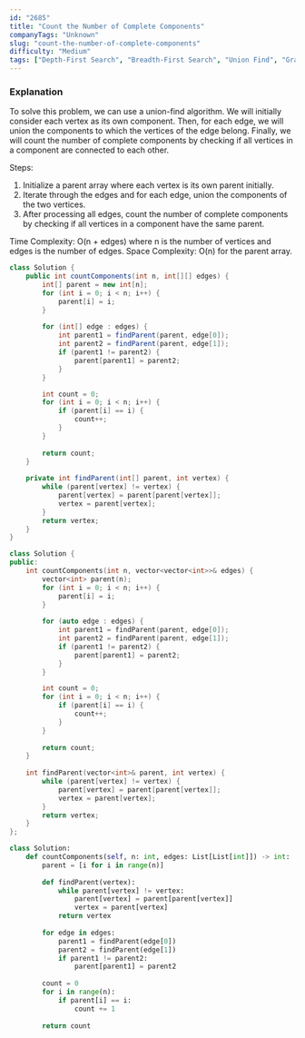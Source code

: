 ```yaml
---
id: "2685"
title: "Count the Number of Complete Components"
companyTags: "Unknown"
slug: "count-the-number-of-complete-components"
difficulty: "Medium"
tags: ["Depth-First Search", "Breadth-First Search", "Union Find", "Graph"]
---
```


### Explanation
To solve this problem, we can use a union-find algorithm. We will initially consider each vertex as its own component. Then, for each edge, we will union the components to which the vertices of the edge belong. Finally, we will count the number of complete components by checking if all vertices in a component are connected to each other.

Steps:
1. Initialize a parent array where each vertex is its own parent initially.
2. Iterate through the edges and for each edge, union the components of the two vertices.
3. After processing all edges, count the number of complete components by checking if all vertices in a component have the same parent.

Time Complexity: O(n + edges) where n is the number of vertices and edges is the number of edges.
Space Complexity: O(n) for the parent array.
```java
class Solution {
    public int countComponents(int n, int[][] edges) {
        int[] parent = new int[n];
        for (int i = 0; i < n; i++) {
            parent[i] = i;
        }
        
        for (int[] edge : edges) {
            int parent1 = findParent(parent, edge[0]);
            int parent2 = findParent(parent, edge[1]);
            if (parent1 != parent2) {
                parent[parent1] = parent2;
            }
        }

        int count = 0;
        for (int i = 0; i < n; i++) {
            if (parent[i] == i) {
                count++;
            }
        }
        
        return count;
    }
    
    private int findParent(int[] parent, int vertex) {
        while (parent[vertex] != vertex) {
            parent[vertex] = parent[parent[vertex]];
            vertex = parent[vertex];
        }
        return vertex;
    }
}
```

```cpp
class Solution {
public:
    int countComponents(int n, vector<vector<int>>& edges) {
        vector<int> parent(n);
        for (int i = 0; i < n; i++) {
            parent[i] = i;
        }
        
        for (auto edge : edges) {
            int parent1 = findParent(parent, edge[0]);
            int parent2 = findParent(parent, edge[1]);
            if (parent1 != parent2) {
                parent[parent1] = parent2;
            }
        }

        int count = 0;
        for (int i = 0; i < n; i++) {
            if (parent[i] == i) {
                count++;
            }
        }
        
        return count;
    }
    
    int findParent(vector<int>& parent, int vertex) {
        while (parent[vertex] != vertex) {
            parent[vertex] = parent[parent[vertex]];
            vertex = parent[vertex];
        }
        return vertex;
    }
};
```

```python
class Solution:
    def countComponents(self, n: int, edges: List[List[int]]) -> int:
        parent = [i for i in range(n)]
        
        def findParent(vertex):
            while parent[vertex] != vertex:
                parent[vertex] = parent[parent[vertex]]
                vertex = parent[vertex]
            return vertex
        
        for edge in edges:
            parent1 = findParent(edge[0])
            parent2 = findParent(edge[1])
            if parent1 != parent2:
                parent[parent1] = parent2
        
        count = 0
        for i in range(n):
            if parent[i] == i:
                count += 1
        
        return count
```